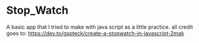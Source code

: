 # Stop_Watch

A basic app that I tried to make with java script as a little practice.
all credit goes to: 
https://dev.to/gspteck/create-a-stopwatch-in-javascript-2mak
